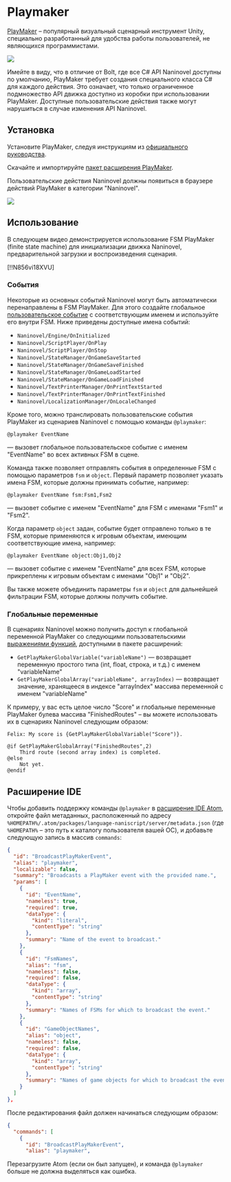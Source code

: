 ﻿# Playmaker

[PlayMaker](https://assetstore.unity.com/packages/tools/visual-scripting/playmaker-368) – популярный визуальный сценарный инструмент Unity, специально разработанный для удобства работы пользователей, не являющихся программистами. 

![](https://i.gyazo.com/0a5b219b059fd61c85d225e903d77857.png)

Имейте в виду, что в отличие от Bolt, где все C# API Naninovel доступны по умолчанию, PlayMaker требует создания специального класса C# для каждого действия. Это означает, что только ограниченное подмножество API движка доступно из коробки при использовании PlayMaker. Доступные пользовательские действия также могут нарушиться в случае изменения API Naninovel.

## Установка

Установите PlayMaker, следуя инструкциям из [официального руководства](https://hutonggames.fogbugz.com/default.asp?W11).

Скачайте и импортируйте [пакет расширения PlayMaker](https://github.com/Elringus/NaninovelPlayMaker/raw/master/NaninovelPlayMaker.unitypackage).

Пользовательские действия Naninovel должны появиться в браузере действий PlayMaker в категории "Naninovel".

![](https://i.gyazo.com/a40b0b7b21c73d3b5f64b005085198ea.png)

## Использование

В следующем видео демонстрируется использование FSM PlayMaker (finite state machine) для инициализации движка Naninovel, предварительной загрузки и воспроизведения сценария.

[!!N856vi18XVU]

### События

Некоторые из основных событий Naninovel могут быть автоматически перенаправлены в FSM PlayMaker. Для этого создайте глобальное [пользовательское событие](https://hutonggames.fogbugz.com/default.asp?W148) с соответствующим именем и используйте его внутри FSM. Ниже приведены доступные имена событий:

- `Naninovel/Engine/OnInitialized`
- `Naninovel/ScriptPlayer/OnPlay`
- `Naninovel/ScriptPlayer/OnStop`
- `Naninovel/StateManager/OnGameSaveStarted`
- `Naninovel/StateManager/OnGameSaveFinished`
- `Naninovel/StateManager/OnGameLoadStarted`
- `Naninovel/StateManager/OnGameLoadFinished`
- `Naninovel/TextPrinterManager/OnPrintTextStarted`
- `Naninovel/TextPrinterManager/OnPrintTextFinished`
- `Naninovel/LocalizationManager/OnLocaleChanged`

Кроме того, можно транслировать пользовательские события PlayMaker из сценариев Naninovel с помощью команды `@playmaker`:

```
@playmaker EventName
```

— вызовет глобальное пользовательское событие с именем "EventName" во всех активных FSM в сцене.

Команда также позволяет отправлять события в определенные FSM с помощью параметров `fsm` и `object`. Первый параметр позволяет указать имена FSM, которые должны принимать событие, например:

```
@playmaker EventName fsm:Fsm1,Fsm2
```

— вызовет событие с именем "EventName" для FSM с именами "Fsm1" и "Fsm2".

Когда параметр `object` задан, событие будет отправлено только в те FSM, которые применяются к игровым объектам, имеющим соответствующие имена, например:
```
@playmaker EventName object:Obj1,Obj2
```

— вызовет событие с именем "EventName" для всех FSM, которые прикреплены к игровым объектам с именами "Obj1" и "Obj2".

Вы также можете объединить параметры `fsm` и `object` для дальнейшей фильтрации FSM, которые должны получить событие.

### Глобальные переменные

В сценариях Naninovel можно получить доступ к глобальной переменной PlayMaker со следующими пользовательскими [выражениями функций](/ru/guide/script-expressions.html#expression-functions), доступными в пакете расширений:
 - `GetPlayMakerGlobalVariable("variableName")` — возвращает переменную простого типа (int, float, строка, и т.д.) c именем "variableName"
 - `GetPlayMakerGlobalArray("variableName", arrayIndex)` — возвращает значение, хранящееся в индексе "arrayIndex" массива переменной с именем "variableName"

К примеру, у вас есть целое число "Score" и глобальные переменные PlayMaker булева массива "FinishedRoutes" – вы можете использовать их в сценариях Naninovel следующим образом:


```
Felix: My score is {GetPlayMakerGlobalVariable("Score")}.

@if GetPlayMakerGlobalArray("FinishedRoutes",2)
    Third route (second array index) is completed.
@else
    Not yet.
@endif
```

## Расширение IDE

Чтобы добавить поддержку команды `@playmaker` в [расширение IDE Atom](/ru/guide/naninovel-scripts.md#поддержка-IDE), откройте файл метаданных, расположенный по адресу `%HOMEPATH%/.atom/packages/language-naniscript/server/metadata.json` (где `%HOMEPATH%` – это путь к каталогу пользователя вашей ОС), и добавьте следующую запись в массив `commands`:

```json
{
  "id": "BroadcastPlayMakerEvent",
  "alias": "playmaker",
  "localizable": false,
  "summary": "Broadcasts a PlayMaker event with the provided name.",
  "params": [
    {
      "id": "EventName",
      "nameless": true,
      "required": true,
      "dataType": {
        "kind": "literal",
        "contentType": "string"
      },
      "summary": "Name of the event to broadcast."
    },
    {
      "id": "FsmNames",
      "alias": "fsm",
      "nameless": false,
      "required": false,
      "dataType": {
        "kind": "array",
        "contentType": "string"
      },
      "summary": "Names of FSMs for which to broadcast the event."
    },
    {
      "id": "GameObjectNames",
      "alias": "object",
      "nameless": false,
      "required": false,
      "dataType": {
        "kind": "array",
        "contentType": "string"
      },
      "summary": "Names of game objects for which to broadcast the event."
    }
  ]
},
```

После редактирования файл должен начинаться следующим образом:

```json
{
  "commands": [
    {
      "id": "BroadcastPlayMakerEvent",
      "alias": "playmaker",
```

Перезагрузите Atom (если он был запущен), и команда `@playmaker` больше не должна выделяться как ошибка.